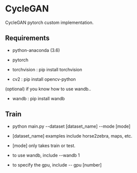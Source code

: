 # CycleGAN
CycleGAN pytorch custom implementation.

## Requirements
- python-anaconda (3.6)

- pytorch

- torchvision : pip install torchvision

- cv2 : pip install opencv-python

(optional) if you know how to use wandb..

- wandb : pip install wandb

## Train
- python main.py --dataset [dataset_name] --mode [mode]

 - [dataset_name] examples include horse2zebra, maps, etc.

 - [mode] only takes train or test.

- to use wandb, include --wandb 1

- to specify the gpu, include -- gpu [number]
